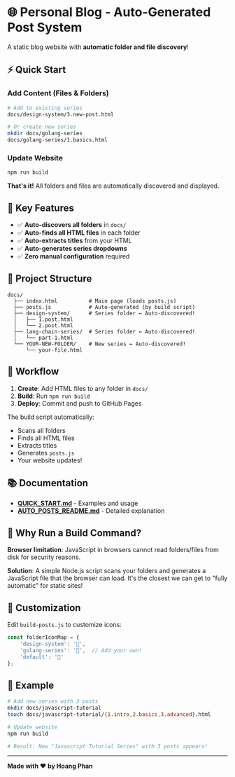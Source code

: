 # 🌐 Personal Blog - Auto-Generated Post System

A static blog website with **automatic folder and file discovery**!

## ⚡ Quick Start

### Add Content (Files & Folders)
```bash
# Add to existing series
docs/design-system/3.new-post.html

# Or create new series
mkdir docs/golang-series
docs/golang-series/1.basics.html
```

### Update Website
```bash
npm run build
```

**That's it!** All folders and files are automatically discovered and displayed.

## 🎯 Key Features

- ✅ **Auto-discovers all folders** in `docs/`
- ✅ **Auto-finds all HTML files** in each folder
- ✅ **Auto-extracts titles** from your HTML
- ✅ **Auto-generates series dropdowns**
- ✅ **Zero manual configuration** required

## 📁 Project Structure

```
docs/
  ├── index.html          # Main page (loads posts.js)
  ├── posts.js            # Auto-generated (by build script)
  ├── design-system/      # Series folder ← Auto-discovered!
  │   ├── 1.post.html
  │   └── 2.post.html
  ├── lang-chain-series/  # Series folder ← Auto-discovered!
  │   └── part-1.html
  └── YOUR-NEW-FOLDER/    # New series ← Auto-discovered!
      └── your-file.html
```

## 🚀 Workflow

1. **Create**: Add HTML files to any folder in `docs/`
2. **Build**: Run `npm run build` 
3. **Deploy**: Commit and push to GitHub Pages

The build script automatically:
- Scans all folders
- Finds all HTML files  
- Extracts titles
- Generates `posts.js`
- Your website updates!

## 📚 Documentation

- **[QUICK_START.md](QUICK_START.md)** - Examples and usage
- **[AUTO_POSTS_README.md](AUTO_POSTS_README.md)** - Detailed explanation

## 🤔 Why Run a Build Command?

**Browser limitation**: JavaScript in browsers cannot read folders/files from disk for security reasons.

**Solution**: A simple Node.js script scans your folders and generates a JavaScript file that the browser can load. It's the closest we can get to "fully automatic" for static sites!

## 🎨 Customization

Edit `build-posts.js` to customize icons:
```javascript
const folderIconMap = {
    'design-system': '🎨',
    'golang-series': '🐹',  // Add your own!
    'default': '📄'
};
```

## 📝 Example

```bash
# Add new series with 3 posts
mkdir docs/javascript-tutorial
touch docs/javascript-tutorial/{1.intro,2.basics,3.advanced}.html

# Update website
npm run build

# Result: New "Javascript Tutorial Series" with 3 posts appears!
```

---

**Made with ❤️ by Hoang Phan**
